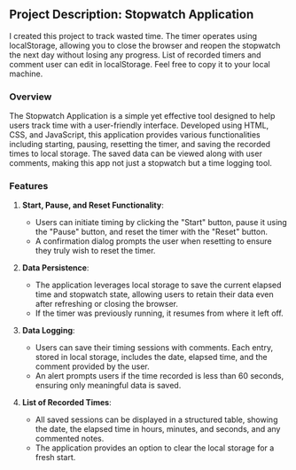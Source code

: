 ## Project Description: Stopwatch Application
I created this project to track wasted time. The timer operates using localStorage, allowing you to close the browser and reopen the stopwatch the next day without losing any progress.
List of recorded timers and comment user can edit in localStorage.
Feel free to copy it to your local machine.

### Overview
The Stopwatch Application is a simple yet effective tool designed to help users track time with a user-friendly interface. Developed using HTML, CSS, and JavaScript, this application provides various functionalities including starting, pausing, resetting the timer, and saving the recorded times to local storage. The saved data can be viewed along with user comments, making this app not just a stopwatch but a time logging tool.

### Features
1. **Start, Pause, and Reset Functionality**:
   - Users can initiate timing by clicking the "Start" button, pause it using the "Pause" button, and reset the timer with the "Reset" button.
   - A confirmation dialog prompts the user when resetting to ensure they truly wish to reset the timer.

2. **Data Persistence**:
   - The application leverages local storage to save the current elapsed time and stopwatch state, allowing users to retain their data even after refreshing or closing the browser.
   - If the timer was previously running, it resumes from where it left off.

3. **Data Logging**:
   - Users can save their timing sessions with comments. Each entry, stored in local storage, includes the date, elapsed time, and the comment provided by the user.
   - An alert prompts users if the time recorded is less than 60 seconds, ensuring only meaningful data is saved.

4. **List of Recorded Times**:
   - All saved sessions can be displayed in a structured table, showing the date, the elapsed time in hours, minutes, and seconds, and any commented notes.
   - The application provides an option to clear the local storage for a fresh start.

